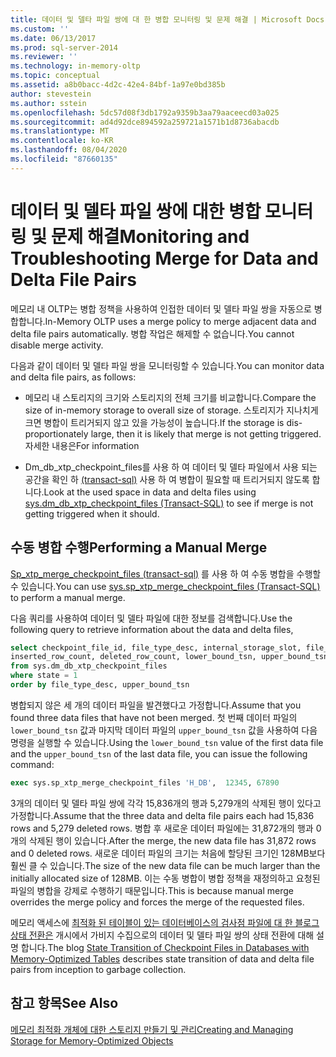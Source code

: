 ```yaml
---
title: 데이터 및 델타 파일 쌍에 대 한 병합 모니터링 및 문제 해결 | Microsoft Docs
ms.custom: ''
ms.date: 06/13/2017
ms.prod: sql-server-2014
ms.reviewer: ''
ms.technology: in-memory-oltp
ms.topic: conceptual
ms.assetid: a8b0bacc-4d2c-42e4-84bf-1a97e0bd385b
author: stevestein
ms.author: sstein
ms.openlocfilehash: 5dc57d08f3db1792a9359b3aa79aaceecd03a025
ms.sourcegitcommit: ad4d92dce894592a259721a1571b1d8736abacdb
ms.translationtype: MT
ms.contentlocale: ko-KR
ms.lasthandoff: 08/04/2020
ms.locfileid: "87660135"
---
```

# <a name="monitoring-and-troubleshooting-merge-for-data-and-delta-file-pairs"></a><span data-ttu-id="61e19-102">데이터 및 델타 파일 쌍에 대한 병합 모니터링 및 문제 해결</span><span class="sxs-lookup"><span data-stu-id="61e19-102">Monitoring and Troubleshooting Merge for Data and Delta File Pairs</span></span>
  <span data-ttu-id="61e19-103">메모리 내 OLTP는 병합 정책을 사용하여 인접한 데이터 및 델타 파일 쌍을 자동으로 병합합니다.</span><span class="sxs-lookup"><span data-stu-id="61e19-103">In-Memory OLTP uses a merge policy to merge adjacent data and delta file pairs automatically.</span></span> <span data-ttu-id="61e19-104">병합 작업은 해제할 수 없습니다.</span><span class="sxs-lookup"><span data-stu-id="61e19-104">You cannot disable merge activity.</span></span>  
  
 <span data-ttu-id="61e19-105">다음과 같이 데이터 및 델타 파일 쌍을 모니터링할 수 있습니다.</span><span class="sxs-lookup"><span data-stu-id="61e19-105">You can monitor data and delta file pairs, as follows:</span></span>  
  
-   <span data-ttu-id="61e19-106">메모리 내 스토리지의 크기와 스토리지의 전체 크기를 비교합니다.</span><span class="sxs-lookup"><span data-stu-id="61e19-106">Compare the size of in-memory storage to overall size of storage.</span></span> <span data-ttu-id="61e19-107">스토리지가 지나치게 크면 병합이 트리거되지 않고 있을 가능성이 높습니다.</span><span class="sxs-lookup"><span data-stu-id="61e19-107">If the storage is dis-proportionately large, then it is likely that merge is not getting triggered.</span></span> <span data-ttu-id="61e19-108">자세한 내용은</span><span class="sxs-lookup"><span data-stu-id="61e19-108">For information</span></span>  
  
-   <span data-ttu-id="61e19-109">Dm_db_xtp_checkpoint_files를 사용 하 여 데이터 및 델타 파일에서 사용 되는 공간을 확인 하 [&#40;transact-sql&#41;](/sql/relational-databases/system-dynamic-management-views/sys-dm-db-xtp-checkpoint-files-transact-sql) 사용 하 여 병합이 필요할 때 트리거되지 않도록 합니다.</span><span class="sxs-lookup"><span data-stu-id="61e19-109">Look at the used space in data and delta files using [sys.dm_db_xtp_checkpoint_files &#40;Transact-SQL&#41;](/sql/relational-databases/system-dynamic-management-views/sys-dm-db-xtp-checkpoint-files-transact-sql) to see if merge is not getting triggered when it should.</span></span>  
  
## <a name="performing-a-manual-merge"></a><span data-ttu-id="61e19-110">수동 병합 수행</span><span class="sxs-lookup"><span data-stu-id="61e19-110">Performing a Manual Merge</span></span>  
 <span data-ttu-id="61e19-111">[Sp_xtp_merge_checkpoint_files &#40;transact-sql&#41;](/sql/relational-databases/system-stored-procedures/sys-sp-xtp-merge-checkpoint-files-transact-sql) 를 사용 하 여 수동 병합을 수행할 수 있습니다.</span><span class="sxs-lookup"><span data-stu-id="61e19-111">You can use [sys.sp_xtp_merge_checkpoint_files &#40;Transact-SQL&#41;](/sql/relational-databases/system-stored-procedures/sys-sp-xtp-merge-checkpoint-files-transact-sql) to perform a manual merge.</span></span>  
  
 <span data-ttu-id="61e19-112">다음 쿼리를 사용하여 데이터 및 델타 파일에 대한 정보를 검색합니다.</span><span class="sxs-lookup"><span data-stu-id="61e19-112">Use the following query to retrieve information about the data and delta files,</span></span>  
  
```sql  
select checkpoint_file_id, file_type_desc, internal_storage_slot, file_size_in_bytes, file_size_used_in_bytes,   
inserted_row_count, deleted_row_count, lower_bound_tsn, upper_bound_tsn   
from sys.dm_db_xtp_checkpoint_files  
where state = 1  
order by file_type_desc, upper_bound_tsn  
```  
  
 <span data-ttu-id="61e19-113">병합되지 않은 세 개의 데이터 파일을 발견했다고 가정합니다.</span><span class="sxs-lookup"><span data-stu-id="61e19-113">Assume that you found three data files that have not been merged.</span></span> <span data-ttu-id="61e19-114">첫 번째 데이터 파일의 `lower_bound_tsn` 값과 마지막 데이터 파일의 `upper_bound_tsn` 값을 사용하여 다음 명령을 실행할 수 있습니다.</span><span class="sxs-lookup"><span data-stu-id="61e19-114">Using the `lower_bound_tsn` value of the first data file and the `upper_bound_tsn` of the last data file, you can issue the following command:</span></span>  
  
```sql  
exec sys.sp_xtp_merge_checkpoint_files 'H_DB',  12345, 67890  
```  
  
 <span data-ttu-id="61e19-115">3개의 데이터 및 델타 파일 쌍에 각각 15,836개의 행과 5,279개의 삭제된 행이 있다고 가정합니다.</span><span class="sxs-lookup"><span data-stu-id="61e19-115">Assume that the three data and delta file pairs each had 15,836 rows and 5,279 deleted rows.</span></span> <span data-ttu-id="61e19-116">병합 후 새로운 데이터 파일에는 31,872개의 행과 0개의 삭제된 행이 있습니다.</span><span class="sxs-lookup"><span data-stu-id="61e19-116">After the merge, the new data file has 31,872 rows and 0 deleted rows.</span></span> <span data-ttu-id="61e19-117">새로운 데이터 파일의 크기는 처음에 할당된 크기인 128MB보다 훨씬 클 수 있습니다.</span><span class="sxs-lookup"><span data-stu-id="61e19-117">The size of the new data file can be much larger than the initially allocated size of 128MB.</span></span> <span data-ttu-id="61e19-118">이는 수동 병합이 병합 정책을 재정의하고 요청된 파일의 병합을 강제로 수행하기 때문입니다.</span><span class="sxs-lookup"><span data-stu-id="61e19-118">This is because manual merge overrides the merge policy and forces the merge of the requested files.</span></span>  
  
 <span data-ttu-id="61e19-119">메모리 액세스에 [최적화 된 테이블이 있는 데이터베이스의 검사점 파일에 대 한 블로그 상태 전환은](https://cloudblogs.microsoft.com/sqlserver/2014/01/23/state-transition-of-checkpoint-files-in-databases-with-memory-optimized-tables/) 개시에서 가비지 수집으로의 데이터 및 델타 파일 쌍의 상태 전환에 대해 설명 합니다.</span><span class="sxs-lookup"><span data-stu-id="61e19-119">The blog [State Transition of Checkpoint Files in Databases with Memory-Optimized Tables](https://cloudblogs.microsoft.com/sqlserver/2014/01/23/state-transition-of-checkpoint-files-in-databases-with-memory-optimized-tables/) describes state transition of data and delta file pairs from inception to garbage collection.</span></span>  
  
## <a name="see-also"></a><span data-ttu-id="61e19-120">참고 항목</span><span class="sxs-lookup"><span data-stu-id="61e19-120">See Also</span></span>  
 [<span data-ttu-id="61e19-121">메모리 최적화 개체에 대한 스토리지 만들기 및 관리</span><span class="sxs-lookup"><span data-stu-id="61e19-121">Creating and Managing Storage for Memory-Optimized Objects</span></span>](../relational-databases/in-memory-oltp/creating-and-managing-storage-for-memory-optimized-objects.md)  
  
